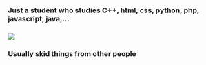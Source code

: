 ### Just a student who studies C++, html, css, python, php, javascript, java,...

### <img src="https://github-readme-stats.vercel.app/api?username=ndkcuber&show_icons=true&theme=radical"></img>

### Usually skid things from other people





<!---
ndkcuber/ndkcuber is a ✨ special ✨ repository because its `README.md` (this file) appears on your GitHub profile.
You can click the Preview link to take a look at your changes.
--->
